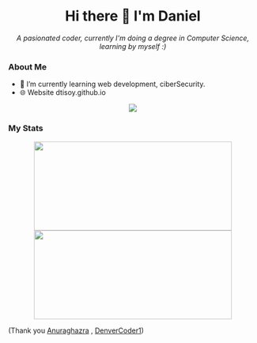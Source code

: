 <h1 align="center">Hi there 👋 I'm Daniel</h1>

<p align="center"><em>A pasionated coder, currently I'm doing a degree in Computer Science, learning by myself :)</em></p>

### About Me

- 📝 I’m currently learning web development, ciberSecurity.
- 🌐 Website dtisoy.github.io

<div align="center">
<img src="https://github-readme-stats.vercel.app/api/top-langs/?username=dtisoy&layout=compact&theme=tokyonight&hide_border=true&card_width=450" />
</div>

### My Stats

<div align="center"> 
  <img height="180em" src="https://github-readme-stats.vercel.app/api?username=dtisoy&show_icons=true&hide_border=true&count_private=true&include_all_commits=true&theme=prussian&hide_stars=false" width = 400 />
   <img height="180em" src = "https://github-readme-streak-stats.herokuapp.com?user=dtisoy&theme=prussian&hide_border=true" width = 400>
</div>


[//]: <> (<img src="https://github-readme-stats.vercel.app/api/wakatime?username=dtisoy&theme=tokyonight&hide_border=true&card_width=450" /> )


(Thank you <a target="_blank" href="https://github.com/anuraghazra/github-readme-stats">Anuraghazra</a> , <a target="_blank" href="https://github.com/DenverCoder1/github-readme-streak-stats">DenverCoder1</a>)
